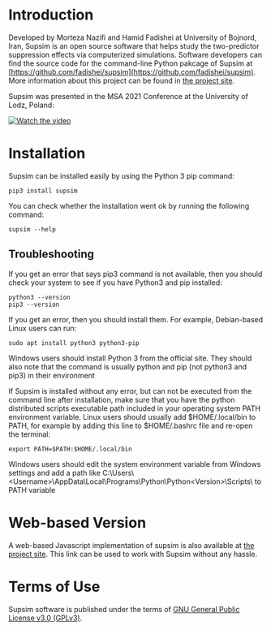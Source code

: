 # Introduction

Developed by Morteza Nazifi and Hamid Fadishei at University of Bojnord, Iran, Supsim is an open source software that helps study the two-predictor suppression effects via computerized simulations. Software developers can find the source code for the command-line Python pakcage of Supsim at [https://github.com/fadishei/supsim](https://github.com/fadishei/supsim). More information about this project can be found in [the project site](https://supsim.netlify.app).

Supsim was presented in the MSA 2021 Conference at the University of Lodz, Poland:

[![Watch the video](https://img.youtube.com/vi/6K82yDp-fNM/hqdefault.jpg)](https://youtu.be/6K82yDp-fNM)

# Installation

Supsim can be installed easily by using the Python 3 pip command:

    pip3 install supsim

You can check whether the installation went ok by running the following command:

    supsim --help

## Troubleshooting

If you get an error that says pip3 command is not available, then you should check your system to see if you have Python3 and pip installed:  

    python3 --version
    pip3 --version

If you get an error, then you should install them. For example, Debian-based Linux users can run:

    sudo apt install python3 python3-pip

Windows users should install Python 3 from the official site. They should also note that the command is usually python and pip (not python3 and pip3) in their environment

If Supsim is installed without any error, but can not be executed from the command line after installation, make sure that you have the python distributed scripts executable path included in your operating system PATH environment variable. Linux users should usually add \$HOME/.local/bin to PATH, for example by adding this line to \$HOME/.bashrc file and re-open the terminal:

    export PATH=$PATH:$HOME/.local/bin

Windows users should edit the system environment variable from Windows settings and add a path like C:\\Users\\\<Username\>\\AppData\\Local\\Programs\\Python\\Python\<Version\>\Scripts\ to PATH variable

# Web-based Version

A web-based Javascript implementation of supsim is also available at [the project site](https://supsim.netlify.app/supsim/). This link can be used to work with Supsim without any hassle.

# Terms of Use

Supsim software is published under the terms of [GNU General Public License v3.0 (GPLv3)](https://www.gnu.org/licenses/gpl-3.0.en.html).
